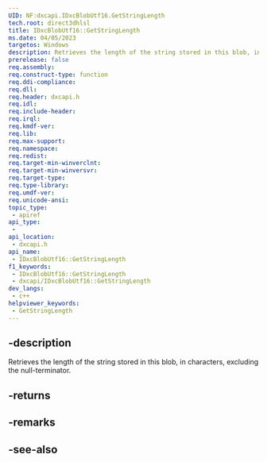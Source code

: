 ```yaml
---
UID: NF:dxcapi.IDxcBlobUtf16.GetStringLength
tech.root: direct3dhlsl
title: IDxcBlobUtf16::GetStringLength
ms.date: 04/05/2023
targetos: Windows
description: Retrieves the length of the string stored in this blob, in characters, excluding the null-terminator.
prerelease: false
req.assembly: 
req.construct-type: function
req.ddi-compliance: 
req.dll: 
req.header: dxcapi.h
req.idl: 
req.include-header: 
req.irql: 
req.kmdf-ver: 
req.lib: 
req.max-support: 
req.namespace: 
req.redist: 
req.target-min-winverclnt: 
req.target-min-winversvr: 
req.target-type: 
req.type-library: 
req.umdf-ver: 
req.unicode-ansi: 
topic_type:
 - apiref
api_type:
 - 
api_location:
 - dxcapi.h
api_name:
 - IDxcBlobUtf16::GetStringLength
f1_keywords:
 - IDxcBlobUtf16::GetStringLength
 - dxcapi/IDxcBlobUtf16::GetStringLength
dev_langs:
 - c++
helpviewer_keywords:
 - GetStringLength
---
```


## -description

Retrieves the length of the string stored in this blob, in characters, excluding the null-terminator.

## -returns

## -remarks

## -see-also
